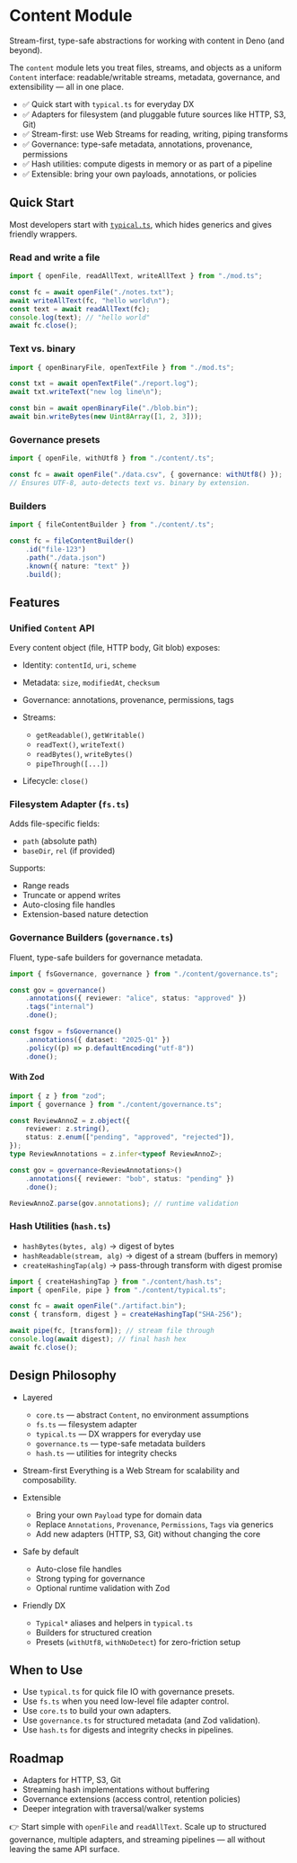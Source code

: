 # Content Module

Stream-first, type-safe abstractions for working with content in Deno (and
beyond).

The `content` module lets you treat files, streams, and objects as a uniform
`Content` interface: readable/writable streams, metadata, governance, and
extensibility — all in one place.

- ✅ Quick start with `typical.ts` for everyday DX
- ✅ Adapters for filesystem (and pluggable future sources like HTTP, S3, Git)
- ✅ Stream-first: use Web Streams for reading, writing, piping transforms
- ✅ Governance: type-safe metadata, annotations, provenance, permissions
- ✅ Hash utilities: compute digests in memory or as part of a pipeline
- ✅ Extensible: bring your own payloads, annotations, or policies

## Quick Start

Most developers start with [`typical.ts`](./typical.ts), which hides generics
and gives friendly wrappers.

### Read and write a file

```ts
import { openFile, readAllText, writeAllText } from "./mod.ts";

const fc = await openFile("./notes.txt");
await writeAllText(fc, "hello world\n");
const text = await readAllText(fc);
console.log(text); // "hello world"
await fc.close();
```

### Text vs. binary

```ts
import { openBinaryFile, openTextFile } from "./mod.ts";

const txt = await openTextFile("./report.log");
await txt.writeText("new log line\n");

const bin = await openBinaryFile("./blob.bin");
await bin.writeBytes(new Uint8Array([1, 2, 3]));
```

### Governance presets

```ts
import { openFile, withUtf8 } from "./content/.ts";

const fc = await openFile("./data.csv", { governance: withUtf8() });
// Ensures UTF-8, auto-detects text vs. binary by extension.
```

### Builders

```ts
import { fileContentBuilder } from "./content/.ts";

const fc = fileContentBuilder()
    .id("file-123")
    .path("./data.json")
    .known({ nature: "text" })
    .build();
```

## Features

### Unified `Content` API

Every content object (file, HTTP body, Git blob) exposes:

- Identity: `contentId`, `uri`, `scheme`
- Metadata: `size`, `modifiedAt`, `checksum`
- Governance: annotations, provenance, permissions, tags
- Streams:

  - `getReadable()`, `getWritable()`
  - `readText()`, `writeText()`
  - `readBytes()`, `writeBytes()`
  - `pipeThrough([...])`
- Lifecycle: `close()`

### Filesystem Adapter (`fs.ts`)

Adds file-specific fields:

- `path` (absolute path)
- `baseDir`, `rel` (if provided)

Supports:

- Range reads
- Truncate or append writes
- Auto-closing file handles
- Extension-based nature detection

### Governance Builders (`governance.ts`)

Fluent, type-safe builders for governance metadata.

```ts
import { fsGovernance, governance } from "./content/governance.ts";

const gov = governance()
    .annotations({ reviewer: "alice", status: "approved" })
    .tags("internal")
    .done();

const fsgov = fsGovernance()
    .annotations({ dataset: "2025-Q1" })
    .policy((p) => p.defaultEncoding("utf-8"))
    .done();
```

#### With Zod

```ts
import { z } from "zod";
import { governance } from "./content/governance.ts";

const ReviewAnnoZ = z.object({
    reviewer: z.string(),
    status: z.enum(["pending", "approved", "rejected"]),
});
type ReviewAnnotations = z.infer<typeof ReviewAnnoZ>;

const gov = governance<ReviewAnnotations>()
    .annotations({ reviewer: "bob", status: "pending" })
    .done();

ReviewAnnoZ.parse(gov.annotations); // runtime validation
```

### Hash Utilities (`hash.ts`)

- `hashBytes(bytes, alg)` → digest of bytes
- `hashReadable(stream, alg)` → digest of a stream (buffers in memory)
- `createHashingTap(alg)` → pass-through transform with digest promise

```ts
import { createHashingTap } from "./content/hash.ts";
import { openFile, pipe } from "./content/typical.ts";

const fc = await openFile("./artifact.bin");
const { transform, digest } = createHashingTap("SHA-256");

await pipe(fc, [transform]); // stream file through
console.log(await digest); // final hash hex
await fc.close();
```

## Design Philosophy

- Layered

  - `core.ts` — abstract `Content`, no environment assumptions
  - `fs.ts` — filesystem adapter
  - `typical.ts` — DX wrappers for everyday use
  - `governance.ts` — type-safe metadata builders
  - `hash.ts` — utilities for integrity checks

- Stream-first Everything is a Web Stream for scalability and composability.

- Extensible

  - Bring your own `Payload` type for domain data
  - Replace `Annotations`, `Provenance`, `Permissions`, `Tags` via generics
  - Add new adapters (HTTP, S3, Git) without changing the core

- Safe by default

  - Auto-close file handles
  - Strong typing for governance
  - Optional runtime validation with Zod

- Friendly DX

  - `Typical*` aliases and helpers in `typical.ts`
  - Builders for structured creation
  - Presets (`withUtf8`, `withNoDetect`) for zero-friction setup

## When to Use

- Use `typical.ts` for quick file IO with governance presets.
- Use `fs.ts` when you need low-level file adapter control.
- Use `core.ts` to build your own adapters.
- Use `governance.ts` for structured metadata (and Zod validation).
- Use `hash.ts` for digests and integrity checks in pipelines.

## Roadmap

- Adapters for HTTP, S3, Git
- Streaming hash implementations without buffering
- Governance extensions (access control, retention policies)
- Deeper integration with traversal/walker systems

👉 Start simple with `openFile` and `readAllText`. Scale up to structured
governance, multiple adapters, and streaming pipelines — all without leaving the
same API surface.

